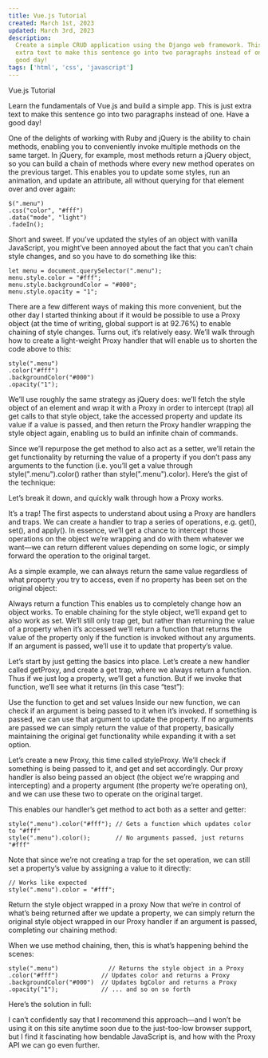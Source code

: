 ```yaml
---
title: Vue.js Tutorial
created: March 1st, 2023
updated: March 3rd, 2023
description:
  Create a simple CRUD application using the Django web framework. This is just
  extra text to make this sentence go into two paragraphs instead of one. Have a
  good day!
tags: ['html', 'css', 'javascript']
---
```


Vue.js Tutorial

Learn the fundamentals of Vue.js and build a simple app. This is just extra text
to make this sentence go into two paragraphs instead of one. Have a good day!

One of the delights of working with Ruby and jQuery is the ability to chain
methods, enabling you to conveniently invoke multiple methods on the same
target. In jQuery, for example, most methods return a jQuery object, so you can
build a chain of methods where every new method operates on the previous target.
This enables you to update some styles, run an animation, and update an
attribute, all without querying for that element over and over again:

    $(".menu")
    .css("color", "#fff")
    .data("mode", "light")
    .fadeIn();

Short and sweet. If you’ve updated the styles of an object with vanilla
JavaScript, you might’ve been annoyed about the fact that you can’t chain style
changes, and so you have to do something like this:

    let menu = document.querySelector(".menu");
    menu.style.color = "#fff";
    menu.style.backgroundColor = "#000";
    menu.style.opacity = "1";

There are a few different ways of making this more convenient, but the other day
I started thinking about if it would be possible to use a Proxy object (at the
time of writing, global support is at 92.76%) to enable chaining of style
changes. Turns out, it’s relatively easy. We’ll walk through how to create a
light-weight Proxy handler that will enable us to shorten the code above to
this:

    style(".menu")
    .color("#fff")
    .backgroundColor("#000")
    .opacity("1");

We’ll use roughly the same strategy as jQuery does: we’ll fetch the style object
of an element and wrap it with a Proxy in order to intercept (trap) all get
calls to that style object, take the accessed property and update its value if a
value is passed, and then return the Proxy handler wrapping the style object
again, enabling us to build an infinite chain of commands.

Since we’ll repurpose the get method to also act as a setter, we’ll retain the
get functionality by returning the value of a property if you don’t pass any
arguments to the function (i.e. you’ll get a value through
style(".menu").color() rather than style(".menu").color). Here’s the gist of the
technique:

Let’s break it down, and quickly walk through how a Proxy works.

It’s a trap! The first aspects to understand about using a Proxy are handlers
and traps. We can create a handler to trap a series of operations, e.g. get(),
set(), and apply(). In essence, we’ll get a chance to intercept those operations
on the object we’re wrapping and do with them whatever we want—we can return
different values depending on some logic, or simply forward the operation to the
original target.

As a simple example, we can always return the same value regardless of what
property you try to access, even if no property has been set on the original
object:

Always return a function This enables us to completely change how an object
works. To enable chaining for the style object, we’ll expand get to also work as
set. We’ll still only trap get, but rather than returning the value of a
property when it’s accessed we’ll return a function that returns the value of
the property only if the function is invoked without any arguments. If an
argument is passed, we’ll use it to update that property’s value.

Let’s start by just getting the basics into place. Let’s create a new handler
called getProxy, and create a get trap, where we always return a function. Thus
if we just log a property, we’ll get a function. But if we invoke that function,
we’ll see what it returns (in this case “test”):

Use the function to get and set values Inside our new function, we can check if
an argument is being passed to it when it’s invoked. If something is passed, we
can use that argument to update the property. If no arguments are passed we can
simply return the value of that property, basically maintaining the original get
functionality while expanding it with a set option.

Let’s create a new Proxy, this time called styleProxy. We’ll check if something
is being passed to it, and get and set accordingly. Our proxy handler is also
being passed an object (the object we’re wrapping and intercepting) and a
property argument (the property we’re operating on), and we can use these two to
operate on the original target.

This enables our handler’s get method to act both as a setter and getter:

    style(".menu").color("#fff"); // Gets a function which updates color to "#fff"
    style(".menu").color();       // No arguments passed, just returns "#fff"

Note that since we’re not creating a trap for the set operation, we can still
set a property’s value by assigning a value to it directly:

    // Works like expected
    style(".menu").color = "#fff";

Return the style object wrapped in a proxy Now that we’re in control of what’s
being returned after we update a property, we can simply return the original
style object wrapped in our Proxy handler if an argument is passed, completing
our chaining method:

When we use method chaining, then, this is what’s happening behind the scenes:

    style(".menu")              // Returns the style object in a Proxy
    .color("#fff")            // Updates color and returns a Proxy
    .backgroundColor("#000")  // Updates bgColor and returns a Proxy
    .opacity("1");            // ... and so on so forth

Here’s the solution in full:

I can’t confidently say that I recommend this approach—and I won’t be using it
on this site anytime soon due to the just-too-low browser support, but I find it
fascinating how bendable JavaScript is, and how with the Proxy API we can go
even further.

